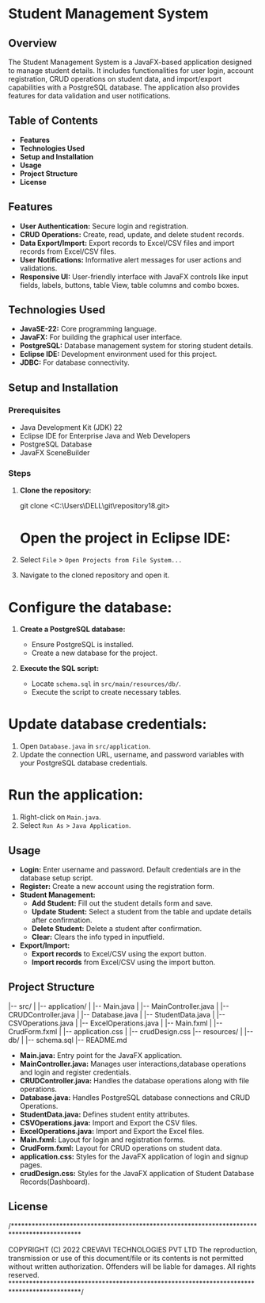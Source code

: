 # Student Management System

## Overview

The Student Management System is a JavaFX-based application designed to manage student details. It includes functionalities for user login, account registration, CRUD operations on student data, and import/export capabilities with a PostgreSQL database. The application also provides features for data validation and user notifications.

## Table of Contents

- **Features**
- **Technologies Used**
- **Setup and Installation**
- **Usage**
- **Project Structure**
- **License**

## Features

- **User Authentication:** Secure login and registration.
- **CRUD Operations:** Create, read, update, and delete student records.
- **Data Export/Import:** Export records to Excel/CSV files and import records from Excel/CSV files.
- **User Notifications:** Informative alert messages for user actions and validations.
- **Responsive UI:** User-friendly interface with JavaFX controls like input fields, labels, buttons, table View, table columns and combo boxes.

## Technologies Used

- **JavaSE-22:** Core programming language.
- **JavaFX:** For building the graphical user interface.
- **PostgreSQL:** Database management system for storing student details.
- **Eclipse IDE:** Development environment used for this project.
- **JDBC:** For database connectivity.

## Setup and Installation

### Prerequisites

- Java Development Kit (JDK) 22
- Eclipse IDE for Enterprise Java and Web Developers
- PostgreSQL Database
- JavaFX SceneBuilder

### Steps

1. **Clone the repository:**
 
   git clone <C:\Users\DELL\git\repository18\.git>

   # Open the project in Eclipse IDE:

1. Select `File` > `Open Projects from File System...`
2. Navigate to the cloned repository and open it.

# Configure the database:

1. **Create a PostgreSQL database:**
   - Ensure PostgreSQL is installed.
   - Create a new database for the project.

2. **Execute the SQL script:**
   - Locate `schema.sql` in `src/main/resources/db/`.
   - Execute the script to create necessary tables.

# Update database credentials:

1. Open `Database.java` in `src/application`.
2. Update the connection URL, username, and password variables with your PostgreSQL database credentials.

# Run the application:

1. Right-click on `Main.java`.
2. Select `Run As` > `Java Application`.

## Usage

- **Login:** Enter username and password. Default credentials are in the database setup script.
- **Register:** Create a new account using the registration form.
- **Student Management:**
  - **Add Student:** Fill out the student details form and save.
  - **Update Student:** Select a student from the table and update details after confirmation.
  - **Delete Student:** Delete a student after confirmation.
  - **Clear:** Clears the info typed in inputfield.
- **Export/Import:**
  - **Export records** to Excel/CSV using the export button.
  - **Import records** from Excel/CSV using the import button.

## Project Structure

|-- src/
| |-- application/
| |-- Main.java
| |-- MainController.java
| |-- CRUDController.java
| |-- Database.java
| |-- StudentData.java
| |-- CSVOperations.java
| |-- ExcelOperations.java
| |-- Main.fxml
| |-- CrudForm.fxml
| |-- application.css
| |-- crudDesign.css
|-- resources/
| |-- db/
| |-- schema.sql
|-- README.md


- **Main.java:** Entry point for the JavaFX application.
- **MainController.java:** Manages user interactions,database operations and login and register credentials.
- **CRUDController.java:** Handles the database operations along with file operations.
- **Database.java:** Handles PostgreSQL database connections and CRUD Operations.
- **StudentData.java:** Defines student entity attributes.
- **CSVOperations.java:** Import and Export the CSV files.
- **ExcelOperations.java:** Import and Export the Excel files.
- **Main.fxml:** Layout for login and registration forms.
- **CrudForm.fxml:** Layout for CRUD operations on student data.
- **application.css:** Styles for the JavaFX application of login and signup pages.
- **crudDesign.css:** Styles for the JavaFX application of Student Database Records(Dashboard).

## License

/********************************************************************************************

COPYRIGHT (C) 2022 CREVAVI TECHNOLOGIES PVT LTD
The reproduction, transmission or use of this document/file or its
contents is not permitted without written authorization.
Offenders will be liable for damages. All rights reserved.
********************************************************************************************/
